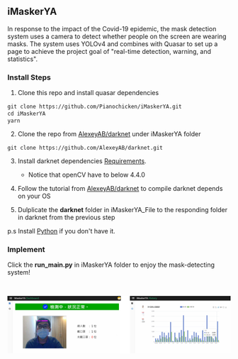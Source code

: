## iMaskerYA 

In response to the impact of the Covid-19 epidemic, the mask detection system uses a camera to detect whether people on the screen are wearing masks. The system uses YOLOv4 and combines with Quasar to set up a page to achieve the project goal of "real-time detection, warning, and statistics".

### Install Steps
1. Clone this repo and install quasar dependencies
```
git clone https://github.com/Pianochicken/iMaskerYA.git
cd iMaskerYA
yarn
```
2. Clone the repo from [AlexeyAB/darknet](https://github.com/AlexeyAB/darknet) under iMaskerYA folder 
```
git clone https://github.com/AlexeyAB/darknet.git
```

3. Install darknet dependencies [Requirements](https://github.com/AlexeyAB/darknet#requirements).
    * Notice that openCV have to below 4.4.0

4. Follow the tutorial from [AlexeyAB/darknet](https://github.com/AlexeyAB/darknet#how-to-compile-on-windows-using-cmake) to compile darknet depends on your OS

5. Dulplicate the <b>darknet</b> folder in iMaskerYA_File to the responding folder in darknet from the previous step

p.s Install [Python](https://www.python.org/downloads/) if you don't have it.

### Implement

Click the <b>run_main.py</b> in iMaskerYA folder to enjoy the mask-detecting system! 

<br/>

![Mask_detecting](https://github.com/Pianochicken/iMaskerYA/blob/main/public/iMaskerYA_demo.png)